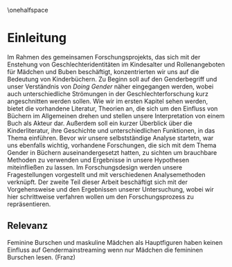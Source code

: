 \onehalfspace

Einleitung
==========

Im Rahmen des gemeinsamen Forschungsprojekts, das sich mit der Enstehung von Geschlechteridentitäten im Kindesalter und Rollenangeboten für Mädchen und Buben beschäftigt, konzentrierten wir uns auf die Bedeutung von Kinderbüchern.
Zu Beginn soll auf den Genderbegriff und unser Verständnis von *Doing Gender* näher eingegangen werden, wobei auch unterschiedliche Strömungen in der Geschlechterforschung kurz angeschnitten werden sollen. 
Wie wir im ersten Kapitel sehen werden, bietet die vorhandene Literatur, Theorien an, die sich um den Einfluss von Büchern im Allgemeinen drehen und stellen unsere Interpretation von einem Buch als Akteur dar. Außerdem soll ein kurzer Überblick über die Kinderliteratur, ihre Geschichte und unterschiedlichen Funktionen, in das Thema einführen. Bevor wir unsere selbstständige Analyse startetn, war uns ebenfalls wichtig, vorhandene Forschungen, die sich mit dem Thema Gender in Büchern auseinandergesetzt hatten, zu sichten um brauchbare Methoden zu verwenden und Ergebnisse in unsere Hypothesen miteinfließen zu lassen.
    Im Forschungsdesign werden unsere Fragestellungen vorgestellt und mit verschiedenen Analysemethoden verknüpft.
Der zweite Teil dieser Arbeit beschäftigt sich mit der Vorgehensweise und den Ergebnissen unserer Untersuchung, wobei wir hier schrittweise verfahren wollen um den Forschungsprozess zu repräsentieren.



## Relevanz

  Feminine Burschen und maskuline Mädchen als Hauptfiguren haben keinen Einfluss auf Gendermainstreaming wenn nur Mädchen die femininen Burschen lesen. (Franz)




